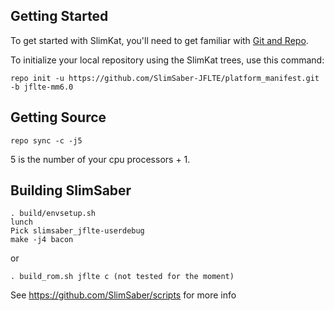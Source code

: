 Getting Started
---------------

To get started with SlimKat, you'll need to get familiar with
[Git and Repo](http://source.android.com/download/using-repo).

To initialize your local repository using the SlimKat trees, use this command:

	repo init -u https://github.com/SlimSaber-JFLTE/platform_manifest.git -b jflte-mm6.0


Getting Source
--------------

	repo sync -c -j5

5 is the number of your cpu processors + 1.


Building SlimSaber
------------------

	. build/envsetup.sh
	lunch
	Pick slimsaber_jflte-userdebug
	make -j4 bacon

or

	. build_rom.sh jflte c (not tested for the moment)

See https://github.com/SlimSaber/scripts for more info
